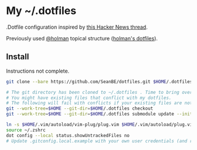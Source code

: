 # My ~/.dotfiles

.Dotfile configuration inspired by [this Hacker News thread](https://news.ycombinator.com/item?id=11071754).

Previously used [@holman](https://github.com/holman/) topical structure ([holman's dotfiles](http://github.com/holman/dotfiles)).

## Install

Instructions not complete.
 
```sh
git clone --bare https://github.com/SeanBE/dotfiles.git $HOME/.dotfiles

# The git directory has been cloned to ~/.dotfiles . Time to bring over the goodies. 
# You might have existing files that conflict with my dotfiles.
# The following will fail with conflicts if your existing files are not removed (Use force flag -f if simply do not care).
git --work-tree=$HOME --git-dir=$HOME/.dotfiles checkout
git --work-tree=$HOME --git-dir=$HOME/.dotfiles submodule update --init --recursive

ln -s $HOME/.vim/autoload/vim-plug/plug.vim $HOME/.vim/autoload/plug.vim
source ~/.zshrc
dot config --local status.showUntrackedFiles no
# Update .gitconfig.local.example with your own user credentials (and remove .example extension).
```
